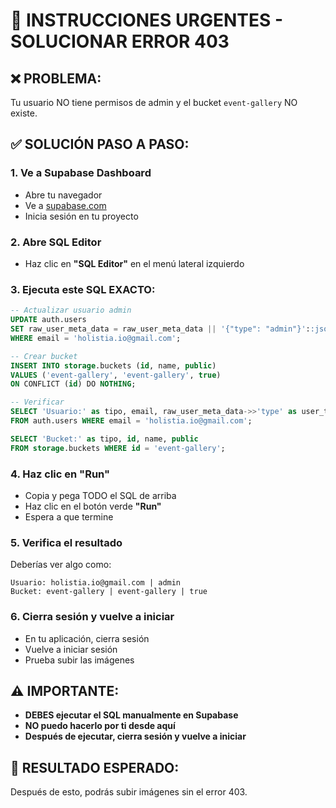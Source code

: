 # 🚨 INSTRUCCIONES URGENTES - SOLUCIONAR ERROR 403

## ❌ PROBLEMA:
Tu usuario NO tiene permisos de admin y el bucket `event-gallery` NO existe.

## ✅ SOLUCIÓN PASO A PASO:

### 1. Ve a Supabase Dashboard
- Abre tu navegador
- Ve a [supabase.com](https://supabase.com)
- Inicia sesión en tu proyecto

### 2. Abre SQL Editor
- Haz clic en **"SQL Editor"** en el menú lateral izquierdo

### 3. Ejecuta este SQL EXACTO:
```sql
-- Actualizar usuario admin
UPDATE auth.users 
SET raw_user_meta_data = raw_user_meta_data || '{"type": "admin"}'::jsonb
WHERE email = 'holistia.io@gmail.com';

-- Crear bucket
INSERT INTO storage.buckets (id, name, public)
VALUES ('event-gallery', 'event-gallery', true)
ON CONFLICT (id) DO NOTHING;

-- Verificar
SELECT 'Usuario:' as tipo, email, raw_user_meta_data->>'type' as user_type
FROM auth.users WHERE email = 'holistia.io@gmail.com';

SELECT 'Bucket:' as tipo, id, name, public 
FROM storage.buckets WHERE id = 'event-gallery';
```

### 4. Haz clic en "Run"
- Copia y pega TODO el SQL de arriba
- Haz clic en el botón verde **"Run"**
- Espera a que termine

### 5. Verifica el resultado
Deberías ver algo como:
```
Usuario: holistia.io@gmail.com | admin
Bucket: event-gallery | event-gallery | true
```

### 6. Cierra sesión y vuelve a iniciar
- En tu aplicación, cierra sesión
- Vuelve a iniciar sesión
- Prueba subir las imágenes

## ⚠️ IMPORTANTE:
- **DEBES ejecutar el SQL manualmente en Supabase**
- **NO puedo hacerlo por ti desde aquí**
- **Después de ejecutar, cierra sesión y vuelve a iniciar**

## 🎯 RESULTADO ESPERADO:
Después de esto, podrás subir imágenes sin el error 403.
